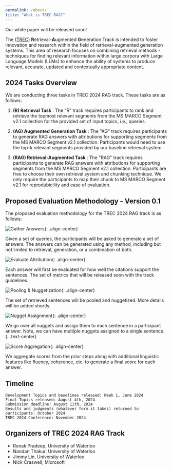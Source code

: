 ```yaml
---
permalink: /about/
title: "What is TREC RAG?"
---
```


Our white paper will be released soon!

The [(TREC)](https://trec.nist.gov/) **R**etrieval-**A**ugmented **G**eneration Track is intended to foster innovation and research within the field of retrieval-augmented generation systems. This area of research focuses on combining retrieval methods - techniques for finding relevant information within large corpora with Large Language Models (LLMs) to enhance the ability of systems to produce relevant, accurate, updated and contextually appropriate content.

## 2024 Tasks Overview

We are conducting three tasks in TREC 2024 RAG track. These tasks are as follows:

1. **(R) Retrieval Task** : The “R” track requires participants to rank and retrieve the topmost relevant segments from the MS MARCO Segment v2.1 collection for the provided set of input topics, i.e., queries.

2. **(AG) Augmented Generation Task** : The "AG" track requires participants to generate RAG answers with attributions for supporting segments from the MS MARCO Segment v2.1 collection. Participants would need to use the top-k relevant segments provided by our baseline retrieval system.

3. **(RAG) Retrieval-Augmented Task** : The "RAG" track requires participants to generate RAG answers with attributions for supporting segments from the MS MARCO Segment v2.1 collection. Participants are free to choose their own retrieval system and chunking technique. We only require the participants to map their chunk to MS MARCO Segment v2.1 for reprodubicility and ease of evaluation.


## Proposed Evaluation Methodology - Version 0.1

The proposed evaluation methodology for the TREC 2024 RAG track is as follows:

![Gather Answers](/assets/images/eval-step1.png){: .align-center}
<figcaption>Given a set of queries, the participants will be asked to generate a set of answers. The answers can be generated using any method, including but not limited to retrieval, generation, or a combination of both. </figcaption>


![Evaluate Attribution](/assets/images/eval-step2.png){: .align-center}
<figcaption>Each answer will first be evaluated for how well the citations support the sentences. The set of metrics that will be released soon with the track guidelines.</figcaption>


![Pooling & Nuggetization](/assets/images/eval-step3.png){: .align-center}
<figcaption>The set of retrieved sentences will be pooled and nuggetized. More details will be added shortly.</figcaption>


![Nugget Assignment](/assets/images/eval-step4.png){: .align-center}
<figcaption>We go over all nuggets and assign them to each sentence in a participant answer. Note, we can have multiple nuggets assigned to a single sentence.</figcaption>{: .text-center}


![Score Aggregation](/assets/images/eval-step5.png){: .align-center}
<figcaption>We aggregate scores from the prior steps along with additional linguistic features like fluency, coherence, etc. to generate a final score for each answer.</figcaption>

## Timeline

```
Development Topics and baselines released: Week 1, June 2024
Final Topics released: August 4th, 2024
Submission deadline: August 11th, 2024
Results and judgments (whatever form it takes) returned to participants: October 2024
TREC 2024 Conference: November 2024
```

## Organizers of TREC 2024 RAG Track

- Ronak Pradeep, University of Waterloo
- Nandan Thakur, University of Waterloo
- Jimmy Lin, University of Waterloo
- Nick Craswell, Microsoft